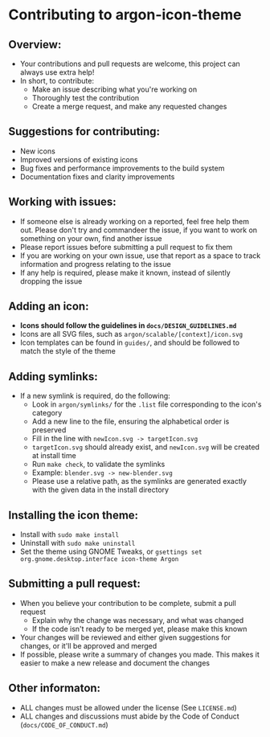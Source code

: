 # Contributing to argon-icon-theme
## Overview:
 - Your contributions and pull requests are welcome, this project can always use extra help!
 - In short, to contribute:
   - Make an issue describing what you're working on
   - Thoroughly test the contribution
   - Create a merge request, and make any requested changes

## Suggestions for contributing:
 - New icons
 - Improved versions of existing icons
 - Bug fixes and performance improvements to the build system
 - Documentation fixes and clarity improvements

## Working with issues:
 - If someone else is already working on a reported, feel free help them out. Please don't try and commandeer the issue, if you want to work on something on your own, find another issue
 - Please report issues before submitting a pull request to fix them
 - If you are working on your own issue, use that report as a space to track information and progress relating to the issue
 - If any help is required, please make it known, instead of silently dropping the issue

## Adding an icon:
 - **Icons should follow the guidelines in `docs/DESIGN_GUIDELINES.md`**
 - Icons are all SVG files, such as `argon/scalable/[context]/icon.svg`
 - Icon templates can be found in `guides/`, and should be followed to match the style of the theme

## Adding symlinks:
 - If a new symlink is required, do the following:
   - Look in `argon/symlinks/` for the `.list` file corresponding to the icon's category
   - Add a new line to the file, ensuring the alphabetical order is preserved
   - Fill in the line with `newIcon.svg -> targetIcon.svg`
   - `targetIcon.svg` should already exist, and `newIcon.svg` will be created at install time
   - Run `make check`, to validate the symlinks
   - Example: `blender.svg -> new-blender.svg`
   - Please use a relative path, as the symlinks are generated exactly with the given data in the install directory

## Installing the icon theme:
  - Install with `sudo make install`
  - Uninstall with `sudo make uninstall`
  - Set the theme using GNOME Tweaks, or `gsettings set org.gnome.desktop.interface icon-theme Argon`

## Submitting a pull request:
 - When you believe your contribution to be complete, submit a pull request
   - Explain why the change was necessary, and what was changed
   - If the code isn't ready to be merged yet, please make this known
 - Your changes will be reviewed and either given suggestions for changes, or it'll be approved and merged
 - If possible, please write a summary of changes you made. This makes it easier to make a new release and document the changes

## Other informaton:
 - ALL changes must be allowed under the license (See `LICENSE.md`)
 - ALL changes and discussions must abide by the Code of Conduct (`docs/CODE_OF_CONDUCT.md`)
